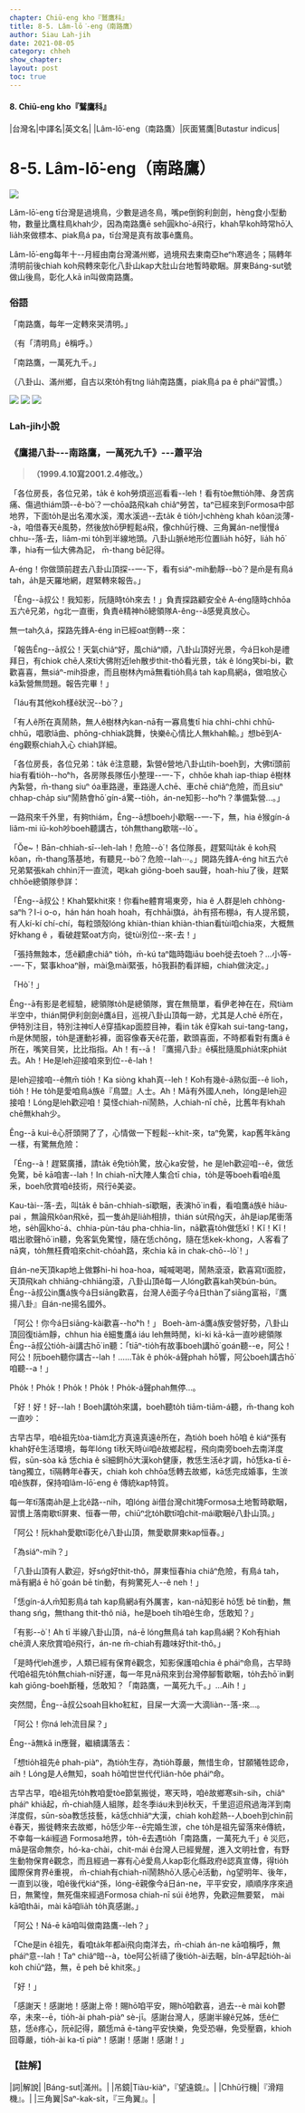 ```yaml
---
chapter: Chiū-eng kho『鷲鷹科』
title: 8-5. Lâm-lō͘-eng（南路鷹）
author: Siau Lah-jih
date: 2021-08-05
category: chheh
show_chapter: 
layout: post
toc: true
---
```


#### 8. Chiū-eng kho『鷲鷹科』

|台灣名|中譯名|英文名|
|Lâm-lō͘-eng（南路鷹）|灰面鵟鷹|Butastur indicus|


# 8-5. Lâm-lō͘-eng（南路鷹）


![](../too5/08/08-5-5.南路鷹.jpg)


Lâm-lō͘-eng tī台灣是過境鳥，少數是過冬鳥，嘴pe倒鉤利劍劍，hèng食小型動物，數量比鷹柱鳥khah少，因為南路鷹ē seh圓kho͘-á飛行，khah早koh時常hō͘人lia̍h來做標本、piak鳥á pa，tī台灣是真有故事ê鷹鳥。

Lâm-lō͘-eng每年十--月經由南台灣滿州鄉，過境飛去東南亞heⁿh寒過冬；隔轉年清明前後chiah koh飛轉來彰化八卦山kap大肚山台地暫時歇睏。屏東Báng-sut號做山後鳥，彰化人kā in叫做南路鷹。

	

### 俗語

「南路鷹，每年一定轉來哭清明。」

（有「清明鳥」ê稱呼。）


「南路鷹，一萬死九千。」

（八卦山、滿州鄉，自古以來to̍h有tng lia̍h南路鷹，piak鳥á pa ê pháiⁿ習慣。）



![](../too5/08/08-5-2.南路鷹.jpg)
![](../too5/08/08-5-3.南路鷹.jpg)
![](../too5/08/08-5-4.南路鷹.jpg)




### Lah-jih小說

### **《鷹揚八卦---南路鷹，一萬死九千》---蕭平治**
>**（1999.4.10寫2001.2.4修改。）**


「各位房長，各位兄弟，ta̍k ê koh勞煩巡巡看看--leh！看有tòe無tio̍h陣、身苦病痛、傷過thiám頭--ê-bò͘？一chōa路飛kah chiâⁿ勞苦，taⁿ已經來到Formosa中部地界，下面to̍h是出名濁水溪，濁水溪過--去ta̍k ê tio̍h小chhèng khah kôan淡薄--à，咱借春天ê風勢，然後放hō͘伊輕鬆á飛，像chhū行機、三角翼án-ne慢慢á chhu--落-去，liâm-mi to̍h到半線地頭。八卦山脈ê地形位置lia̍h hō͘好，lia̍h hō͘準，hia有一仙大佛為記， m̄-thang bē記得。
 
A-éng！你做頭前趕去八卦山頂探--一-下，看有siáⁿ-mih動靜--bò͘？是m̄是有鳥á tah，a̍h是天羅地網，趕緊轉來報告。」
 
「Êng--ā叔公！我知影，阮隨時to̍h來去！」負責探路顧安全ê A-éng隨時chhōa五六ê兄弟，ǹg北一直衝，負責ê精神hō͘總領隊A-êng--ā感覺真放心。
 
無一tah久á，探路先鋒A-éng in已經oat倒轉--來：
 
「報告Êng--ā叔公！天氣chiâⁿ好，風chiâⁿ順，八卦山頂好光景，今á日koh是禮拜日，有chiok chē人來tī大佛附近leh散步thit-thô看光景，ta̍k ê lóng笑bi-bi，歡歡喜喜，無siáⁿ-mih掛慮，而且樹林內mā無看tio̍h鳥á tah kap鳥網á，做咱放心kā紮營無問題。報告完畢！」
 
「Iáu有其他koh樣ê狀況--bò͘？」
 
「有人ê所在真鬧熱，無人ê樹林內kan-nā有一寡鳥隻tī hia chhi-chhi chhū-chhū，唱歌lā曲、phōng-chhiak跳舞，快樂ê心情比人無khah輸。」想bē到A-éng觀察chiah入心 chiah詳細。
 
「各位房長，各位兄弟：ta̍k ê注意聽，紮營ê營地八卦山tih-boeh到，大佛tī頭前hia有看tio̍h--ho͘ⁿh，各房隊長隊伍小整理--一-下，chhōe khah iap-thiap ê樹林內紮營，m̄-thang siuⁿ óa車路邊，車路邊人chē、車chē chiâⁿ危險，而且siuⁿ chhap-cha̍p siuⁿ鬧熱會hō͘ gín-á驚--tio̍h，án-ne知影--ho͘ⁿh？準備紮營…。」
 
一路飛來千外里，有夠thiám，Êng--ā想boeh小歇睏--一-下，無，hia ê猴gín-á liâm-mi iū-koh吵boeh聽講古，to̍h無thang歇喘--lò͘ 。
 
「Ŏe~！Bān-chhiah-sī--leh-lah！危險--ò͘！各位隊長，趕緊叫ta̍k ê koh飛kôan，m̄-thang落基地，有聽見--bò͘？危險--lah⋯。」開路先鋒A-éng hit五六ê兄弟緊張kah chhìn汗一直流，喝kah giōng-boeh sau聲，hoah-hiu了後，趕緊chhōe總領隊參詳：
 
「Êng--ā叔公！Khah緊khit來！你看he體育場東旁，hia ê 人群是leh chhòng-saⁿh？I-i o-o，hán hán hoah hoah，有chhāi旗á，a̍h有搭布棚á，有人提吊鏡，有人kí-kí chí-chí，每粒頭殼lóng khiàn-thian khiàn-thian看tùi咱chia來，大概無好khang ê ，看破趕緊oat方向，徙tùi別位--來-去！」
 
「張持無蝕本，恁ê顧慮chiâⁿ tio̍h，m̄-kú taⁿ臨時臨iāu boeh徙去toeh？…小等--一-下，緊事khoaⁿ辦，mài急mài緊張，hō͘我斟酌看詳細，chiah做決定。」
 
「Hò͘！」
 
Êng--ā有影是老經驗，總領隊to̍h是總領隊，實在無簡單，看伊老神在在，飛tiàm半空中，thián開伊利劍劍ê鷹á目，巡視八卦山頂每一跡，尤其是人chē ê所在，伊特別注目，特別注神tī人ê穿插kap面腔目神，看in ta̍k ê穿kah sui-tang-tang，m̄是休閒服，to̍h是運動衫褲，面容像春天ê花蕾，歡頭喜面，不時都看對有鷹á ê所在，嘴笑目笑，比比指指。Ah！有--ā！『鷹揚八卦』ê橫批隨風phia̍t來phia̍t去。Ah！He是leh迎接咱來到位--ê-lah！
 
是leh迎接咱--ê無m̄ tio̍h！Ka siòng khah真--leh！Koh有幾ê-á熟似面--ê lio͘h，tio̍h！He to̍h是愛咱鳥á族ê『鳥盟』人士。Ah！Mā有外國人neh，lóng是leh迎接咱！Lóng是leh歡迎咱！莫怪chiah-nī鬧熱，人chiah-nī chē，比舊年有khah chē無khah少。
 
Êng--ā kui-ê心肝頭開了了，心情做一下輕鬆--khit-來，taⁿ免驚，kap舊年kāng一樣，有驚無危險：
 
「Éng--à！趕緊廣播，請ta̍k ê免tio̍h驚，放心ka安營，he 是leh歡迎咱--ê，做恁免驚，bē kā咱害--lah！In chiah-nī大陣人集合tī chia，to̍h是等boeh看咱ê風釆，boeh欣賞咱ê技術，飛行ê美姿。
 
Kau-tài--落-去，叫ta̍k ê bān-chhiah-sī歇睏，表演hō͘ in看，看咱鷹á族ê hiâu-pai ，無論飛kôan飛kē，孤一隻a̍h是lia̍h相排，thián su̍t飛ǹg天，a̍h是iap尾衝落地，se̍h圓kho͘-á、chhia-pùn-táu pha-chhia-lin，nā歡喜to̍h做恁kĭ！Kĭ！Kĭ！唱出歌聲hō͘ in聽，免客氣免驚惶，隨在恁chông，隨在恁kek-khong，人客看了nā爽，to̍h無枉費咱來chit-cho̍ah路，來chia kā in chak-chō--lò͘！」
 
自án-ne天頂kap地上做夥hi-hi hoa-hoa，喊喊喝喝，鬧熱滾滾，歡喜寫tī面腔，天頂飛kah chhiāng-chhiāng滾，八卦山頂ê每一人lóng歡喜kah笑bún-bún。Êng--ā叔公in鷹á族今á日siāng歡喜，台灣人ê面子今á日thàn了siāng富裕，『鷹揚八卦』自án-ne揚名國外。
 
「阿公！你今á日siāng-kài歡喜--ho͘ⁿh！」 Boeh-àm-á鷹á族安營好勢，八卦山頂回復tiām靜，chhun hia ê細隻鷹á iáu leh無時閒，ki-ki kā-kā一直吵總領隊Êng--ā叔公tio̍h-ài講古hō͘ in聽：「tiāⁿ-tio̍h有故事boeh講hō͘ goán聽--e，阿公！阿公！阮boeh聽你講古--lah！……Ta̍k ê pho̍k-á聲phah hō͘響，阿公boeh講古hō͘咱聽--a！」
 
Pho̍k！Pho̍k！Pho̍k！Pho̍k！Pho̍k-á聲phah無停…。
 
「好！好！好--lah！Boeh講to̍h來講，boeh聽to̍h tiām-tiām-á聽，m̄-thang koh一直吵：
 
古早古早，咱ê祖先tòa-tiàm北方真遠真遠ê所在，為tio̍h boeh hō͘咱 ê kiáⁿ孫有khah好ê生活環境，每年lóng tī秋天時ùi咱ê故鄉起程，飛向南旁boeh去南洋度假，sūn-sòa kā 恁chia ê sī細飼hō͘大漢koh健康，教恁生活ê才調，hō͘恁ka-tī ē-tàng獨立，tī隔轉年ê春天，chiah koh chhōa恁轉去故鄉，kā恁完成婚事，生湠咱ê族群，保持咱lâm-lō͘-eng ê 傳統kap特質。
 
每一年tī落南a̍h是上北ê路--ni̍h，咱lóng ài借台灣chit塊Formosa土地暫時歇睏，習慣上落南歇tī屏東、恒春一帶，chiūⁿ北to̍h歇tī咱chit-mái歇睏ê八卦山頂。」
 
「阿公！阮khah愛歇tī彰化ê八卦山頂，無愛歇屏東kap恒春。」
 
「為siáⁿ-mih？」
 
「八卦山頂有人歡迎，好sńg好thit-thô，屏東恒春hia chiâⁿ危險，有鳥á tah，mā有網á ē hō͘ goán bē tín動，有夠驚死人--ê neh！」
 
「恁gín-á人m̄知影鳥á tah kap鳥網á有外厲害，kan-nā知影ē hō͘恁 bē tín動，無thang sńg，無thang thit-thô niâ，he是boeh ti̍h咱ê生命，恁敢知？」
 
「有影--ò͘！Ah tī 半線八卦山頂，ná-ē lóng無鳥á tah kap鳥á網？Koh有hiah chē濟人來欣賞咱ê飛行，án-ne m̄-chiah有趣味好thit-thô。」
 
「是時代leh進步，人類已經有保育ê觀念，知影保護咱chia ê pháiⁿ命鳥，古早時代咱ê祖先to̍h無chiah-nī好運，每一年見nā飛來到台灣停腳暫歇睏，to̍h去hō͘ in剿kah giōng-boeh斷種，恁敢知？「南路鷹，一萬死九千。」…Aih！」
 
突然間，Êng--ā叔公soah目kho͘紅紅，目屎一大滴一大滴liàn--落-來…。
 
「阿公！你ná leh流目屎？」
 
Êng--ā無kā in應聲，繼續講落去：
 
「想tio̍h祖先ê phah-piàⁿ，為tio̍h生存，為tio̍h尊嚴，無惜生命，甘願犧牲認命，aih！Lóng是人ê無知，soah hō͘咱世世代代liân-hôe pháiⁿ命。
 
古早古早，咱ê祖先to̍h教咱愛tòe節氣搬徙，寒天時，咱ê故鄉寒sih-sih，chiâⁿ pháiⁿ khiā起，m̄-chiah隨人組隊，趁冬季iáu未到ê秋天，千里迢迢飛過海洋到南洋度假，sūn-sòa教恁技藝，kā恁chhiâⁿ大漢，chiah koh趁熱--人boeh到chìn前ê春天，搬徙轉來去故鄉，hō͘恁少年--ē完婚生湠，che to̍h是祖先留落來ê傳統，不幸每一kái經過 Formosa地界，to̍h-ē去遇tio̍h「南路鷹，一萬死九千」ê 災厄，mā是宿命無奈，hó-ka-chài，chit-mái ê台灣人已經覺醒，進入文明社會，有野生動物保育ê觀念，而且經過一寡有心ê愛鳥人kap彰化縣政府ê認真宣傳，得tio̍h國際保育界ê重視， m̄-chiah有chiah-nī鬧熱hō͘人感心ê活動，ǹg望明年、後年，一直到以後，咱ê後代kiáⁿ孫，lóng-ē親像今á日án-ne，平平安安，順順序序來過日，無驚惶，無死傷來經過Formosa chiah-nī súi ê地界，免歡迎無要緊， mài kā咱thâi，mài kā咱lia̍h to̍h真感謝。」
 
「阿公！Ná-ē kā咱叫做南路鷹--leh？」
 
「Che是in ê祖先，看咱ta̍k年都ài飛向南洋去，m̄-chiah án-ne kā咱稱呼，無pháiⁿ意--lah！Taⁿ chiâⁿ暗--à，tòe阿公祈禱了後tio̍h-ài去睏，bîn-á早起tio̍h-ài koh chiūⁿ路，無，ē peh bē khit來。」
 
「好！」
 
「感謝天！感謝地！感謝上帝！賜hō͘咱平安，賜hō͘咱歡喜，過去--è mài koh鬱卒，未來--ē，tio̍h-ài phah-piàⁿ sè-jī。感謝台灣人，感謝半線ê兄姊，恁ê仁慈，恁ê疼心，阮ē記得，願恁mā ē-tàng平安快樂，免受恐嚇，免受壓霸，khioh回尊嚴，tio̍h-ài ka-tī piàⁿ！感謝！感謝！感謝！」



### 【註解】

|詞|解說|
|Báng-sut|滿州。|
|吊鏡|Tiàu-kiàⁿ，『望遠鏡』。|
|Chhū行機|『滑翔機』。|
|三角翼|Saⁿ-kak-si̍t，『三角翼』。|

